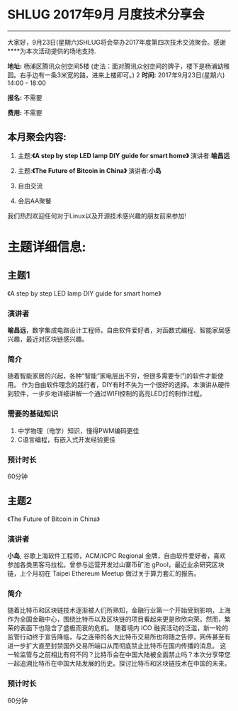 # SHLUG 2017年9月 月度技术分享会
--------------------------------------------------------------------------------
大家好，9月23日(星期六)SHLUG将会举办2017年度第四次技术交流聚会。感谢****为本次活动提供的场地支持.

**地址:** 杨浦区腾讯众创空间5楼 (走法：面对腾讯众创空间的牌子，楼下是杨浦幼稚园。右手边有一条3米宽的路，进来上楼即可。)
2
**时间:** 2017年9月23日(星期六) 14:00 - 18:00

**报名:** 不需要

**费用:** 不需要

本月聚会内容:
---------------
1. 主题:**《A step by step LED lamp DIY guide for smart home》** 演讲者:**喻昌远**

2. 主题:**《The Future of Bitcoin in China》** 演讲者:**小岛**

3. 自由交流

4. 会后AA聚餐

我们热烈欢迎任何对于Linux以及开源技术感兴趣的朋友前来参加!

# 主题详细信息:
## 主题1
《A step by step LED lamp DIY guide for smart home》

### 演讲者
**喻昌远**，数字集成电路设计工程师，自由软件爱好者，对函数式编程、智能家居感
兴趣，最近对区块链感兴趣。

### 简介
随着智能家居的兴起，各种“智能”家电层出不穷，但很多需要专门的软件才能使用。 作为自由软件理念的践行者，DIY有时不失为一个很好的选择。本演讲从硬件到软件，一步步地详细讲解一个通过WIFI控制的高亮LED灯的制作过程。

### 需要的基础知识
1. 中学物理（电学）知识，懂得PWM编码更佳
2. C语言编程，有嵌入式开发经验更佳

### 预计时长
60分钟


## 主题2
《The Future of Bitcoin in China》

### 演讲者
**小岛**, 谷歌上海软件工程师，ACM/ICPC Regional 金牌，自由软件爱好者，喜欢参加各类黑客马拉松。曾参与运营开发过山寨币矿池 gPool，最近业余研究区块链，上个月初在 Taipei Ethereum Meetup 做过关于算力套汇的报告。

### 简介
随着比特币和区块链技术逐渐被人们所熟知，金融行业第一个开始受到影响，上海作为全国金融中心，围绕比特币以及区块链的项目看起来更是欣欣向荣。然而，繁荣的表面下也隐含了盛极而衰的危机。
随着境内 ICO 融资活动的泛滥，新一轮的监管行动终于宣告降临，与之连带的各大比特币交易所也将随之告停，网传甚至有进一步扩大直至封禁国外交易所端口从而彻底禁止比特币在国内传播的消息。
这一轮监管与之前相比有何不同？比特币会在中国大陆被全面禁止吗？本次分享带您一起追溯比特币在中国大陆发展的历史。探讨比特币和区块链技术在中国的未来。

### 预计时长
60分钟
